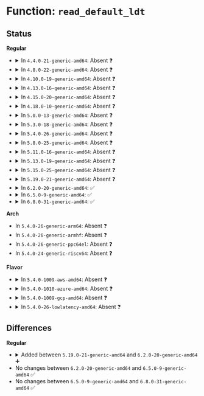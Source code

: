 # Function: <code>read_default_ldt</code>

## Status
<b>Regular</b>
<ul>
<li>
<details>
<summary>In <code>4.4.0-21-generic-amd64</code>: Absent ❓</summary>

```json
{
  "name": "read_default_ldt",
  "collision_type": "Unique Static",
  "inline_type": "Full",
  "funcs": [
    {
      "addr": 18446744071579054137,
      "name": "read_default_ldt",
      "external": false,
      "loc": "arch/x86/kernel/ldt.c:192",
      "file": "arch/x86/kernel/ldt.c",
      "inline": "not declared, inlined",
      "caller_inline": [
        "arch/x86/kernel/ldt.c:sys_modify_ldt"
      ],
      "caller_func": []
    }
  ],
  "symbols": []
}
```
</details>
</li>
<li>
<details>
<summary>In <code>4.8.0-22-generic-amd64</code>: Absent ❓</summary>

```json
{
  "name": "read_default_ldt",
  "collision_type": "Unique Static",
  "inline_type": "Full",
  "funcs": [
    {
      "addr": 18446744071579050461,
      "name": "read_default_ldt",
      "external": false,
      "loc": "arch/x86/kernel/ldt.c:192",
      "file": "arch/x86/kernel/ldt.c",
      "inline": "not declared, inlined",
      "caller_inline": [
        "arch/x86/kernel/ldt.c:sys_modify_ldt"
      ],
      "caller_func": []
    }
  ],
  "symbols": []
}
```
</details>
</li>
<li>
<details>
<summary>In <code>4.10.0-19-generic-amd64</code>: Absent ❓</summary>

```json
{
  "name": "read_default_ldt",
  "collision_type": "Unique Static",
  "inline_type": "Full",
  "funcs": [
    {
      "addr": 18446744071579049565,
      "name": "read_default_ldt",
      "external": false,
      "loc": "arch/x86/kernel/ldt.c:192",
      "file": "arch/x86/kernel/ldt.c",
      "inline": "not declared, inlined",
      "caller_inline": [
        "arch/x86/kernel/ldt.c:sys_modify_ldt"
      ],
      "caller_func": []
    }
  ],
  "symbols": []
}
```
</details>
</li>
<li>
<details>
<summary>In <code>4.13.0-16-generic-amd64</code>: Absent ❓</summary>

```json
{
  "name": "read_default_ldt",
  "collision_type": "Unique Static",
  "inline_type": "Full",
  "funcs": [
    {
      "addr": 18446744071579041901,
      "name": "read_default_ldt",
      "external": false,
      "loc": "arch/x86/kernel/ldt.c:193",
      "file": "arch/x86/kernel/ldt.c",
      "inline": "not declared, inlined",
      "caller_inline": [
        "arch/x86/kernel/ldt.c:sys_modify_ldt"
      ],
      "caller_func": []
    }
  ],
  "symbols": []
}
```
</details>
</li>
<li>
<details>
<summary>In <code>4.15.0-20-generic-amd64</code>: Absent ❓</summary>

```json
{
  "name": "read_default_ldt",
  "collision_type": "Unique Static",
  "inline_type": "Full",
  "funcs": [
    {
      "addr": 18446744071579051135,
      "name": "read_default_ldt",
      "external": false,
      "loc": "arch/x86/kernel/ldt.c:342",
      "file": "arch/x86/kernel/ldt.c",
      "inline": "not declared, inlined",
      "caller_inline": [
        "arch/x86/kernel/ldt.c:SyS_modify_ldt"
      ],
      "caller_func": []
    }
  ],
  "symbols": []
}
```
</details>
</li>
<li>
<details>
<summary>In <code>4.18.0-10-generic-amd64</code>: Absent ❓</summary>

```json
{
  "name": "read_default_ldt",
  "collision_type": "Unique Static",
  "inline_type": "Full",
  "funcs": [
    {
      "addr": 18446744071579055769,
      "name": "read_default_ldt",
      "external": false,
      "loc": "arch/x86/kernel/ldt.c:346",
      "file": "arch/x86/kernel/ldt.c",
      "inline": "not declared, inlined",
      "caller_inline": [
        "arch/x86/kernel/ldt.c:__ia32_sys_modify_ldt",
        "arch/x86/kernel/ldt.c:__x64_sys_modify_ldt"
      ],
      "caller_func": []
    }
  ],
  "symbols": []
}
```
</details>
</li>
<li>
<details>
<summary>In <code>5.0.0-13-generic-amd64</code>: Absent ❓</summary>

```json
{
  "name": "read_default_ldt",
  "collision_type": "Unique Static",
  "inline_type": "Full",
  "funcs": [
    {
      "addr": 18446744071579060729,
      "name": "read_default_ldt",
      "external": false,
      "loc": "arch/x86/kernel/ldt.c:449",
      "file": "arch/x86/kernel/ldt.c",
      "inline": "not declared, inlined",
      "caller_inline": [
        "arch/x86/kernel/ldt.c:__ia32_sys_modify_ldt",
        "arch/x86/kernel/ldt.c:__x64_sys_modify_ldt"
      ],
      "caller_func": []
    }
  ],
  "symbols": []
}
```
</details>
</li>
<li>
<details>
<summary>In <code>5.3.0-18-generic-amd64</code>: Absent ❓</summary>

```json
{
  "name": "read_default_ldt",
  "collision_type": "Unique Static",
  "inline_type": "Full",
  "funcs": [
    {
      "addr": 18446744071579068592,
      "name": "read_default_ldt",
      "external": false,
      "loc": "arch/x86/kernel/ldt.c:449",
      "file": "arch/x86/kernel/ldt.c",
      "inline": "not declared, inlined",
      "caller_inline": [
        "arch/x86/kernel/ldt.c:__ia32_sys_modify_ldt",
        "arch/x86/kernel/ldt.c:__x64_sys_modify_ldt"
      ],
      "caller_func": []
    }
  ],
  "symbols": []
}
```
</details>
</li>
<li>
<details>
<summary>In <code>5.4.0-26-generic-amd64</code>: Absent ❓</summary>

```json
{
  "name": "read_default_ldt",
  "collision_type": "Unique Static",
  "inline_type": "Full",
  "funcs": [
    {
      "addr": 18446744071579070688,
      "name": "read_default_ldt",
      "external": false,
      "loc": "arch/x86/kernel/ldt.c:449",
      "file": "arch/x86/kernel/ldt.c",
      "inline": "not declared, inlined",
      "caller_inline": [
        "arch/x86/kernel/ldt.c:__ia32_sys_modify_ldt",
        "arch/x86/kernel/ldt.c:__x64_sys_modify_ldt"
      ],
      "caller_func": []
    }
  ],
  "symbols": []
}
```
</details>
</li>
<li>
<details>
<summary>In <code>5.8.0-25-generic-amd64</code>: Absent ❓</summary>

```json
{
  "name": "read_default_ldt",
  "collision_type": "Unique Static",
  "inline_type": "Full",
  "funcs": [
    {
      "addr": 18446744071579078460,
      "name": "read_default_ldt",
      "external": false,
      "loc": "arch/x86/kernel/ldt.c:533",
      "file": "arch/x86/kernel/ldt.c",
      "inline": "not declared, inlined",
      "caller_inline": [
        "arch/x86/kernel/ldt.c:__ia32_sys_modify_ldt",
        "arch/x86/kernel/ldt.c:__x64_sys_modify_ldt"
      ],
      "caller_func": []
    }
  ],
  "symbols": []
}
```
</details>
</li>
<li>
<details>
<summary>In <code>5.11.0-16-generic-amd64</code>: Absent ❓</summary>

```json
{
  "name": "read_default_ldt",
  "collision_type": "Unique Static",
  "inline_type": "Full",
  "funcs": [
    {
      "addr": 18446744071579080812,
      "name": "read_default_ldt",
      "external": false,
      "loc": "arch/x86/kernel/ldt.c:533",
      "file": "arch/x86/kernel/ldt.c",
      "inline": "not declared, inlined",
      "caller_inline": [
        "arch/x86/kernel/ldt.c:__ia32_sys_modify_ldt",
        "arch/x86/kernel/ldt.c:__x64_sys_modify_ldt"
      ],
      "caller_func": []
    }
  ],
  "symbols": []
}
```
</details>
</li>
<li>
<details>
<summary>In <code>5.13.0-19-generic-amd64</code>: Absent ❓</summary>

```json
{
  "name": "read_default_ldt",
  "collision_type": "Unique Static",
  "inline_type": "Full",
  "funcs": [
    {
      "addr": 18446744071579087676,
      "name": "read_default_ldt",
      "external": false,
      "loc": "arch/x86/kernel/ldt.c:539",
      "file": "arch/x86/kernel/ldt.c",
      "inline": "not declared, inlined",
      "caller_inline": [
        "arch/x86/kernel/ldt.c:__ia32_sys_modify_ldt",
        "arch/x86/kernel/ldt.c:__x64_sys_modify_ldt"
      ],
      "caller_func": []
    }
  ],
  "symbols": []
}
```
</details>
</li>
<li>
<details>
<summary>In <code>5.15.0-25-generic-amd64</code>: Absent ❓</summary>

```json
{
  "name": "read_default_ldt",
  "collision_type": "Unique Static",
  "inline_type": "Full",
  "funcs": [
    {
      "addr": 18446744071579110796,
      "name": "read_default_ldt",
      "external": false,
      "loc": "arch/x86/kernel/ldt.c:539",
      "file": "arch/x86/kernel/ldt.c",
      "inline": "not declared, inlined",
      "caller_inline": [
        "arch/x86/kernel/ldt.c:__ia32_sys_modify_ldt",
        "arch/x86/kernel/ldt.c:__x64_sys_modify_ldt"
      ],
      "caller_func": []
    }
  ],
  "symbols": []
}
```
</details>
</li>
<li>
<details>
<summary>In <code>5.19.0-21-generic-amd64</code>: Absent ❓</summary>

```json
{
  "name": "read_default_ldt",
  "collision_type": "Unique Static",
  "inline_type": "Full",
  "funcs": [
    {
      "addr": 18446744071579142095,
      "name": "read_default_ldt",
      "external": false,
      "loc": "arch/x86/kernel/ldt.c:539",
      "file": "arch/x86/kernel/ldt.c",
      "inline": "not declared, inlined",
      "caller_inline": [
        "arch/x86/kernel/ldt.c:__ia32_sys_modify_ldt",
        "arch/x86/kernel/ldt.c:__x64_sys_modify_ldt"
      ],
      "caller_func": []
    }
  ],
  "symbols": []
}
```
</details>
</li>
<li>
<details>
<summary>In <code>6.2.0-20-generic-amd64</code>: ✅</summary>

```c
int read_default_ldt(void * ptr, long unsigned int bytecount)
```

```json
{
  "name": "read_default_ldt",
  "collision_type": "Unique Static",
  "inline_type": "No",
  "funcs": [
    {
      "addr": 18446744071579183344,
      "name": "read_default_ldt",
      "external": false,
      "loc": "arch/x86/kernel/ldt.c:539",
      "file": "arch/x86/kernel/ldt.c",
      "inline": "seen, unknown",
      "caller_inline": [],
      "caller_func": [
        "arch/x86/kernel/ldt.c:__ia32_sys_modify_ldt",
        "arch/x86/kernel/ldt.c:__x64_sys_modify_ldt"
      ]
    }
  ],
  "symbols": [
    {
      "addr": 18446744071579183344,
      "name": "read_default_ldt",
      "section": ".text",
      "bind": "STB_LOCAL",
      "size": 138
    }
  ]
}
```
</details>
</li>
<li>
<details>
<summary>In <code>6.5.0-9-generic-amd64</code>: ✅</summary>

```c
int read_default_ldt(void * ptr, long unsigned int bytecount)
```

```json
{
  "name": "read_default_ldt",
  "collision_type": "Unique Static",
  "inline_type": "No",
  "funcs": [
    {
      "addr": 18446744071579187664,
      "name": "read_default_ldt",
      "external": false,
      "loc": "arch/x86/kernel/ldt.c:541",
      "file": "arch/x86/kernel/ldt.c",
      "inline": "seen, unknown",
      "caller_inline": [],
      "caller_func": [
        "arch/x86/kernel/ldt.c:__ia32_sys_modify_ldt",
        "arch/x86/kernel/ldt.c:__x64_sys_modify_ldt"
      ]
    }
  ],
  "symbols": [
    {
      "addr": 18446744071579187664,
      "name": "read_default_ldt",
      "section": ".text",
      "bind": "STB_LOCAL",
      "size": 87
    }
  ]
}
```
</details>
</li>
<li>
<details>
<summary>In <code>6.8.0-31-generic-amd64</code>: ✅</summary>

```c
int read_default_ldt(void * ptr, long unsigned int bytecount)
```

```json
{
  "name": "read_default_ldt",
  "collision_type": "Unique Static",
  "inline_type": "No",
  "funcs": [
    {
      "addr": 18446744071579216880,
      "name": "read_default_ldt",
      "external": false,
      "loc": "arch/x86/kernel/ldt.c:541",
      "file": "arch/x86/kernel/ldt.c",
      "inline": "seen, unknown",
      "caller_inline": [],
      "caller_func": [
        "arch/x86/kernel/ldt.c:__ia32_sys_modify_ldt",
        "arch/x86/kernel/ldt.c:__x64_sys_modify_ldt"
      ]
    }
  ],
  "symbols": [
    {
      "addr": 18446744071579216880,
      "name": "read_default_ldt",
      "section": ".text",
      "bind": "STB_LOCAL",
      "size": 87
    }
  ]
}
```
</details>
</li>
</ul>
<b>Arch</b>
<ul>
<li>
In <code>5.4.0-26-generic-arm64</code>: Absent ❓
</li>
<li>
In <code>5.4.0-26-generic-armhf</code>: Absent ❓
</li>
<li>
In <code>5.4.0-26-generic-ppc64el</code>: Absent ❓
</li>
<li>
In <code>5.4.0-24-generic-riscv64</code>: Absent ❓
</li>
</ul>
<b>Flavor</b>
<ul>
<li>
<details>
<summary>In <code>5.4.0-1009-aws-amd64</code>: Absent ❓</summary>

```json
{
  "name": "read_default_ldt",
  "collision_type": "Unique Static",
  "inline_type": "Full",
  "funcs": [
    {
      "addr": 18446744071579071040,
      "name": "read_default_ldt",
      "external": false,
      "loc": "arch/x86/kernel/ldt.c:449",
      "file": "arch/x86/kernel/ldt.c",
      "inline": "not declared, inlined",
      "caller_inline": [
        "arch/x86/kernel/ldt.c:__ia32_sys_modify_ldt",
        "arch/x86/kernel/ldt.c:__x64_sys_modify_ldt"
      ],
      "caller_func": []
    }
  ],
  "symbols": []
}
```
</details>
</li>
<li>
<details>
<summary>In <code>5.4.0-1010-azure-amd64</code>: Absent ❓</summary>

```json
{
  "name": "read_default_ldt",
  "collision_type": "Unique Static",
  "inline_type": "Full",
  "funcs": [
    {
      "addr": 18446744071579003664,
      "name": "read_default_ldt",
      "external": false,
      "loc": "arch/x86/kernel/ldt.c:449",
      "file": "arch/x86/kernel/ldt.c",
      "inline": "not declared, inlined",
      "caller_inline": [
        "arch/x86/kernel/ldt.c:__ia32_sys_modify_ldt",
        "arch/x86/kernel/ldt.c:__x64_sys_modify_ldt"
      ],
      "caller_func": []
    }
  ],
  "symbols": []
}
```
</details>
</li>
<li>
<details>
<summary>In <code>5.4.0-1009-gcp-amd64</code>: Absent ❓</summary>

```json
{
  "name": "read_default_ldt",
  "collision_type": "Unique Static",
  "inline_type": "Full",
  "funcs": [
    {
      "addr": 18446744071579070624,
      "name": "read_default_ldt",
      "external": false,
      "loc": "arch/x86/kernel/ldt.c:449",
      "file": "arch/x86/kernel/ldt.c",
      "inline": "not declared, inlined",
      "caller_inline": [
        "arch/x86/kernel/ldt.c:__ia32_sys_modify_ldt",
        "arch/x86/kernel/ldt.c:__x64_sys_modify_ldt"
      ],
      "caller_func": []
    }
  ],
  "symbols": []
}
```
</details>
</li>
<li>
<details>
<summary>In <code>5.4.0-26-lowlatency-amd64</code>: Absent ❓</summary>

```json
{
  "name": "read_default_ldt",
  "collision_type": "Unique Static",
  "inline_type": "Full",
  "funcs": [
    {
      "addr": 18446744071579074720,
      "name": "read_default_ldt",
      "external": false,
      "loc": "arch/x86/kernel/ldt.c:449",
      "file": "arch/x86/kernel/ldt.c",
      "inline": "not declared, inlined",
      "caller_inline": [
        "arch/x86/kernel/ldt.c:__ia32_sys_modify_ldt",
        "arch/x86/kernel/ldt.c:__x64_sys_modify_ldt"
      ],
      "caller_func": []
    }
  ],
  "symbols": []
}
```
</details>
</li>
</ul>

## Differences
<b>Regular</b>
<ul>
<li>
<details>
<summary>Added between <code>5.19.0-21-generic-amd64</code> and <code>6.2.0-20-generic-amd64</code> ➕</summary>

```c
int read_default_ldt(void * ptr, long unsigned int bytecount)
```
</details>
</li>
<li>
No changes between <code>6.2.0-20-generic-amd64</code> and <code>6.5.0-9-generic-amd64</code> ✅
</li>
<li>
No changes between <code>6.5.0-9-generic-amd64</code> and <code>6.8.0-31-generic-amd64</code> ✅
</li>
</ul>
